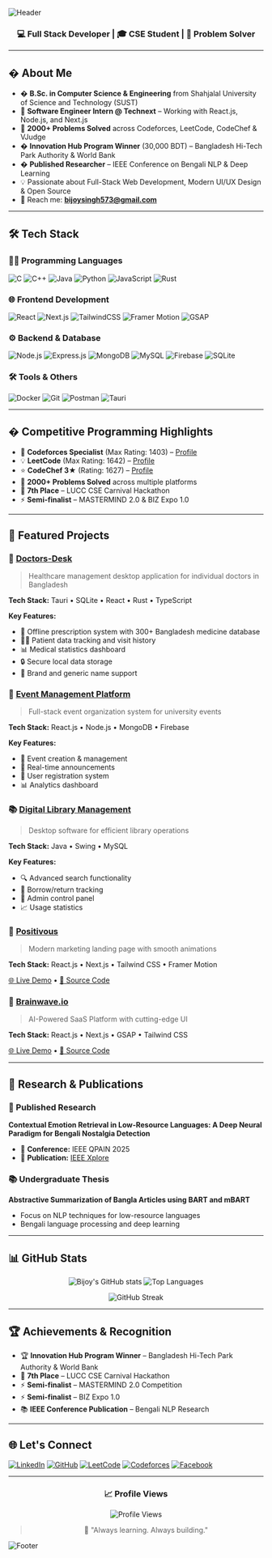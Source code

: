 ![Header](https://capsule-render.vercel.app/api?type=waving&color=0:2f80ed,100:56cc9d&height=200&section=header&text=%20Bijoy%20Sing!%20👋&fontSize=40&fontAlignY=35&animation=fadeIn)

<div align="center">
  
### 💻 Full Stack Developer | 🎓 CSE Student | 🚀 Problem Solver

</div>

---

## � About Me

- � **B.Sc. in Computer Science & Engineering** from Shahjalal University of Science and Technology (SUST)
- 💼 **Software Engineer Intern @ Technext** – Working with React.js, Node.js, and Next.js
- 🧠 **2000+ Problems Solved** across Codeforces, LeetCode, CodeChef & VJudge
- � **Innovation Hub Program Winner** (30,000 BDT) – Bangladesh Hi-Tech Park Authority & World Bank
- � **Published Researcher** – IEEE Conference on Bengali NLP & Deep Learning
- 💡 Passionate about Full-Stack Web Development, Modern UI/UX Design & Open Source
- 📧 Reach me: **bijoysingh573@gmail.com**

---

## 🛠️ Tech Stack

### 👨‍💻 Programming Languages
![C](https://img.shields.io/badge/C-00599C?style=for-the-badge&logo=c&logoColor=white)
![C++](https://img.shields.io/badge/C++-00599C?style=for-the-badge&logo=cplusplus&logoColor=white)
![Java](https://img.shields.io/badge/Java-ED8B00?style=for-the-badge&logo=openjdk&logoColor=white)
![Python](https://img.shields.io/badge/Python-3776AB?style=for-the-badge&logo=python&logoColor=white)
![JavaScript](https://img.shields.io/badge/JavaScript-F7DF1E?style=for-the-badge&logo=javascript&logoColor=black)
![Rust](https://img.shields.io/badge/Rust-000000?style=for-the-badge&logo=rust&logoColor=white)

### 🌐 Frontend Development
![React](https://img.shields.io/badge/React-20232A?style=for-the-badge&logo=react&logoColor=61DAFB)
![Next.js](https://img.shields.io/badge/Next.js-000000?style=for-the-badge&logo=nextdotjs&logoColor=white)
![TailwindCSS](https://img.shields.io/badge/Tailwind_CSS-38B2AC?style=for-the-badge&logo=tailwind-css&logoColor=white)
![Framer Motion](https://img.shields.io/badge/Framer_Motion-0055FF?style=for-the-badge&logo=framer&logoColor=white)
![GSAP](https://img.shields.io/badge/GSAP-88CE02?style=for-the-badge&logo=greensock&logoColor=white)

### ⚙️ Backend & Database
![Node.js](https://img.shields.io/badge/Node.js-339933?style=for-the-badge&logo=nodedotjs&logoColor=white)
![Express.js](https://img.shields.io/badge/Express.js-000000?style=for-the-badge&logo=express&logoColor=white)
![MongoDB](https://img.shields.io/badge/MongoDB-47A248?style=for-the-badge&logo=mongodb&logoColor=white)
![MySQL](https://img.shields.io/badge/MySQL-005C84?style=for-the-badge&logo=mysql&logoColor=white)
![Firebase](https://img.shields.io/badge/Firebase-FFCA28?style=for-the-badge&logo=firebase&logoColor=black)
![SQLite](https://img.shields.io/badge/SQLite-003B57?style=for-the-badge&logo=sqlite&logoColor=white)

### 🛠️ Tools & Others
![Docker](https://img.shields.io/badge/Docker-2496ED?style=for-the-badge&logo=docker&logoColor=white)
![Git](https://img.shields.io/badge/Git-F05032?style=for-the-badge&logo=git&logoColor=white)
![Postman](https://img.shields.io/badge/Postman-FF6C37?style=for-the-badge&logo=postman&logoColor=white)
![Tauri](https://img.shields.io/badge/Tauri-FFC131?style=for-the-badge&logo=tauri&logoColor=white)

---

## � Competitive Programming Highlights

- 🌟 **Codeforces Specialist** (Max Rating: 1403) – [Profile](https://codeforces.com/profile/BijoySingh7)
- 💡 **LeetCode** (Max Rating: 1642) – [Profile](https://leetcode.com/BijoySingh7)
- ⭐ **CodeChef 3★** (Rating: 1627) – [Profile](https://codechef.com/users/bijoysingh)
- 🎯 **2000+ Problems Solved** across multiple platforms
- 🥇 **7th Place** – LUCC CSE Carnival Hackathon
- ⚡ **Semi-finalist** – MASTERMIND 2.0 & BIZ Expo 1.0

---

## 🚀 Featured Projects

### 🏥 [Doctors-Desk](https://github.com/BijoySing/Doctor-s-Desk)
> Healthcare management desktop application for individual doctors in Bangladesh

**Tech Stack:** Tauri • SQLite • React • Rust • TypeScript

**Key Features:**
- 📝 Offline prescription system with 300+ Bangladesh medicine database
- 👨‍⚕️ Patient data tracking and visit history
- 📊 Medical statistics dashboard
- 🔒 Secure local data storage
- 💊 Brand and generic name support

### 🎉 [Event Management Platform](https://github.com/BijoySing/Event-Management)
> Full-stack event organization system for university events

**Tech Stack:** React.js • Node.js • MongoDB • Firebase

**Key Features:**
- 🎯 Event creation & management
- 📢 Real-time announcements
- 👥 User registration system
- 📊 Analytics dashboard

### 📚 [Digital Library Management](https://github.com/BijoySing/digital-library-management-system)
> Desktop software for efficient library operations

**Tech Stack:** Java • Swing • MySQL

**Key Features:**
- 🔍 Advanced search functionality
- 📖 Borrow/return tracking
- 👤 Admin control panel
- 📈 Usage statistics

### 🌿 [Positivous](https://positivous.vercel.app/)
> Modern marketing landing page with smooth animations

**Tech Stack:** React.js • Next.js • Tailwind CSS • Framer Motion

[🌐 Live Demo](https://positivous.vercel.app/) • [💾 Source Code](https://github.com/BijoySing/Positivous)

### 🧠 [Brainwave.io](https://my-app-swart-iota.vercel.app/)
> AI-Powered SaaS Platform with cutting-edge UI

**Tech Stack:** React.js • Next.js • GSAP • Tailwind CSS

[🌐 Live Demo](https://my-app-swart-iota.vercel.app/) • [💾 Source Code](https://github.com/BijoySing/Brainwave.io)

---

## 📄 Research & Publications

### 🔬 Published Research

**Contextual Emotion Retrieval in Low-Resource Languages: A Deep Neural Paradigm for Bengali Nostalgia Detection**

- 📍 **Conference:** IEEE QPAIN 2025
- 🔗 **Publication:** [IEEE Xplore](https://ieeexplore.ieee.org/document/11171754)

### 📚 Undergraduate Thesis

**Abstractive Summarization of Bangla Articles using BART and mBART**

- Focus on NLP techniques for low-resource languages
- Bengali language processing and deep learning

---

## 📊 GitHub Stats

<div align="center">
  
![Bijoy's GitHub stats](https://github-readme-stats.vercel.app/api?username=BijoySing&show_icons=true&theme=radical)
![Top Languages](https://github-readme-stats.vercel.app/api/top-langs/?username=BijoySing&layout=compact&theme=radical)

![GitHub Streak](https://streak-stats.demolab.com?user=BijoySing&theme=radical&hide_border=true)

</div>

---

## 🏆 Achievements & Recognition

- 🏆 **Innovation Hub Program Winner**  – Bangladesh Hi-Tech Park Authority & World Bank
- 🥇 **7th Place** – LUCC CSE Carnival Hackathon
- ⚡ **Semi-finalist** – MASTERMIND 2.0 Competition
- ⚡ **Semi-finalist** – BIZ Expo 1.0
- 📚 **IEEE Conference Publication** – Bengali NLP Research

---

## 🌐 Let's Connect

[![LinkedIn](https://img.shields.io/badge/LinkedIn-0077B5?style=for-the-badge&logo=linkedin&logoColor=white)](https://linkedin.com/in/bijoy-sing-236a5a1b2)
[![GitHub](https://img.shields.io/badge/GitHub-100000?style=for-the-badge&logo=github&logoColor=white)](https://github.com/BijoySing)
[![LeetCode](https://img.shields.io/badge/LeetCode-FFA116?style=for-the-badge&logo=leetcode&logoColor=white)](https://leetcode.com/BijoySingh7)
[![Codeforces](https://img.shields.io/badge/Codeforces-1F8ACB?style=for-the-badge&logo=codeforces&logoColor=white)](https://codeforces.com/profile/BijoySingh7)
[![Facebook](https://img.shields.io/badge/Facebook-1877F2?style=for-the-badge&logo=facebook&logoColor=white)](https://www.facebook.com/profile.php?id=100054261722335)

---

<div align="center">

### 📈 Profile Views

![Profile Views](https://komarev.com/ghpvc/?username=BijoySing&color=56CCF2&style=for-the-badge&label=PROFILE+VIEWS)

> 💬 "Always learning. Always building."

</div>

![Footer](https://capsule-render.vercel.app/api?type=waving&color=0:56cc9d,100:2f80ed&height=150&section=footer)
